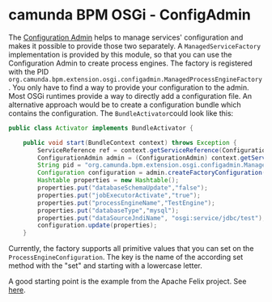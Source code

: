 # camunda BPM OSGi - ConfigAdmin

The [Configuration Admin](http://wiki.osgi.org/wiki/Configuration_Admin) helps to manage services' configuration and makes it possible to provide those two separately.
A `ManagedServiceFactory` implementation is provided by this module, so that you can use the Configuration Admin to create process engines.
The factory is registered with the PID `org.camunda.bpm.extension.osgi.configadmin.ManagedProcessEngineFactory`.
You only have to find a way to provide your configuration to the admin. Most OSGi runtimes provide a way to directly add a configuration file. An alternative approach would be to create a configuration bundle which contains the configuration.
The `BundleActivator`could look like this:
```java
public class Activator implements BundleActivator {

    public void start(BundleContext context) throws Exception {
        ServiceReference ref = context.getServiceReference(ConfigurationAdmin.class.getName());
        ConfigurationAdmin admin = (ConfigurationAdmin) context.getService(ref);
        String pid = "org.camunda.bpm.extension.osgi.configadmin.ManagedProcessEngineFactory";
        Configuration configuration = admin.createFactoryConfiguration(pid, null);
        Hashtable properties = new Hashtable();
        properties.put("databaseSchemaUpdate","false");
        properties.put("jobExecutorActivate","true");
        properties.put("processEngineName","TestEngine");
        properties.put("databaseType","mysql");
        properties.put("dataSourceJndiName", "osgi:service/jdbc/test");
        configuration.update(properties);
    }
```
Currently, the factory supports all primitive values that you can set on the `ProcessEngineConfiguration`.
The key is the name of the according set method with the "set" and starting with a lowercase letter.

A good starting point is the example from the Apache Felix project. See [here](http://felix.apache.org/documentation/subprojects/apache-felix-config-admin.html).
